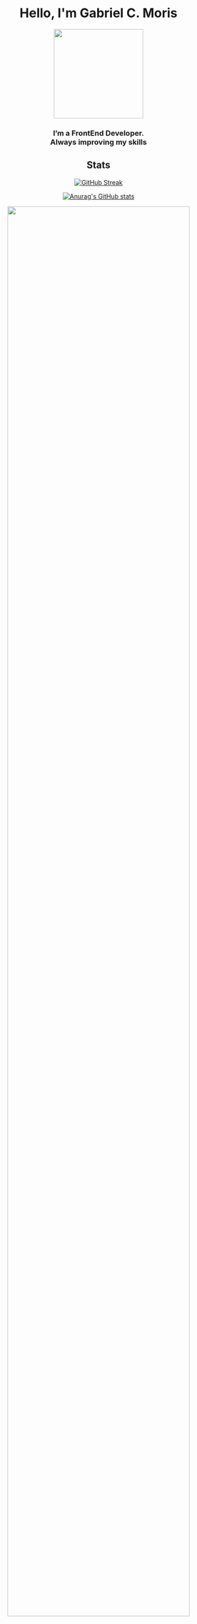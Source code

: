 <h1 align="center">Hello, I'm Gabriel C. Moris</h1>

<div align="center">
<a align="center" href="https://www.gabrielcmoris.com/" target="blank"><img align="center" src="https://onionimageboard.s3.amazonaws.com/portfolio/bust.svg" height="200" /></a><h3 >I’m a FrontEnd Developer.<br/> Always improving my skills</h3>
</div>
<h2 align="center">Stats</h2>

<div align="center">
 
[![GitHub Streak](https://github-readme-streak-stats.herokuapp.com?user=gabrielmoris&theme=tokyonight_duo&date_format=j%20M%5B%20Y%5D&background=ADAAB43C)](https://git.io/streak-stats)
 
 </div>
 
 <div align="center">
 
 [![Anurag's GitHub stats](https://github-readme-stats.vercel.app/api?username=gabrielmoris)](https://github.com/anuraghazra/github-readme-stats)
 
</div>
 
<div align="center">
 
   <img width="90%" src="https://activity-graph.herokuapp.com/graph?username=gabrielmoris&bg_color=ffffff&color=708090&line=24292e&point=24292e&area=true&hide_border=true" />
<!--  ![Contribution](https://activity-graph.herokuapp.com/graph?username=gabrielmoris&bg_color=000000&color=708090&line=24292e&point=24292e&area=true&hide_border=true) -->
 
</div>

<h2 align="center">Languages</h2>
<div align="center">
 
[![Top Langs](https://github-readme-stats.vercel.app/api/top-langs/?username=gabrielmoris)](https://github.com/anuraghazra/github-readme-stats)
 
</div>

<h3 align="center">Find me</h3>
<div align="center">
<a href="https://www.linkedin.com/in/gabrieltrompeta/" target="_blank">Linkedin</a>
 </div>
 
 
<div align="center">
<a href="https://www.gabrielcmoris.com/" target="_blank">My Portfolio</a>
</div>
<div align="center">
<br><p align="centre"><b>You are the visitor number:</b></p>  
<p align="center"><img align="center" src="https://profile-counter.glitch.me/{gabrielmoris}/count.svg" /></p> 
<br></div>
<div align="center">
 
 ![Jokes Card](https://readme-jokes.vercel.app/api)
 
 </div>
